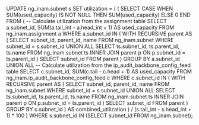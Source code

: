 UPDATE ng_inam.subnet s
SET utilization = (
    (
        SELECT 
            CASE 
                WHEN SUM(used_capacity) IS NOT NULL 
                THEN SUM(used_capacity) 
                ELSE 0 
            END
        FROM (
            -- Calculate utilization from the assignment table
            SELECT 
                a.subnet_id, 
                SUM(a.tail_int - a.head_int + 1) AS used_capacity
            FROM ng_inam.assignment a
            WHERE a.subnet_id IN (
                WITH RECURSIVE parent AS (
                    SELECT subnet_id, parent_id, name 
                    FROM ng_inam.subnet
                    WHERE subnet_id = s.subnet_id
                    UNION ALL
                    SELECT ts.subnet_id, ts.parent_id, ts.name 
                    FROM ng_inam.subnet ts
                    INNER JOIN parent p ON p.subnet_id = ts.parent_id
                )
                SELECT subnet_id FROM parent
            )
            GROUP BY a.subnet_id
            UNION ALL
            -- Calculate utilization from the ip_audit_backbone_config_feed table
            SELECT 
                c.subnet_id, 
                SUM(c.tail - c.head + 1) AS used_capacity
            FROM ng_inam.ip_audit_backbone_config_feed c
            WHERE c.subnet_id IN (
                WITH RECURSIVE parent AS (
                    SELECT subnet_id, parent_id, name 
                    FROM ng_inam.subnet
                    WHERE subnet_id = s.subnet_id
                    UNION ALL
                    SELECT ts.subnet_id, ts.parent_id, ts.name 
                    FROM ng_inam.subnet ts
                    INNER JOIN parent p ON p.subnet_id = ts.parent_id
                )
                SELECT subnet_id FROM parent
            )
            GROUP BY c.subnet_id
        ) AS combined_utilization
    ) / (s.tail_int - s.head_int + 1) * 100
)
WHERE s.subnet_id IN (SELECT subnet_id FROM ng_inam.subnet);
